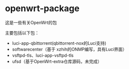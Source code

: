 # openwrt-package
这是一些有关OpenWrt的包  

主要包括以下包：  
* luci-app-qbittorrent(qbittorrent-nox的Luci支持)
* softwarecenter（基于 xzhih的ONMP编写，具有Luci界面）
* vsftpd-tls、luci-app-vsftpd-tls
* ufsd（基于OpenWrt-extra仓库源码，未完成）
